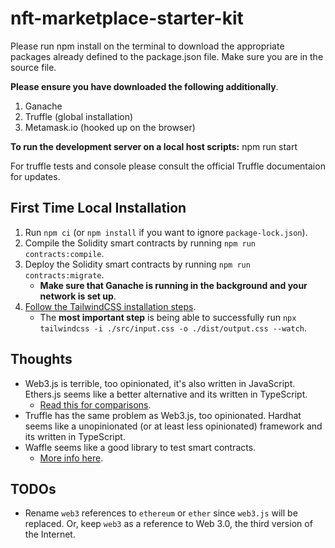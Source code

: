 # nft-marketplace-starter-kit

Please run npm install on the terminal to download the appropriate packages already defined to the package.json file.
Make sure you are in the source file.

**Please ensure you have downloaded the following additionally**.

1. Ganache
2. Truffle (global installation)
3. Metamask.io (hooked up on the browser)

**To run the development server on a local host scripts:** npm run start

For truffle tests and console please consult the official Truffle documentaion for updates.

## First Time Local Installation

1. Run `npm ci` (or `npm install` if you want to ignore `package-lock.json`).
2. Compile the Solidity smart contracts by running `npm run contracts:compile`.
3. Deploy the Solidity smart contracts by running `npm run contracts:migrate`.
   - **Make sure that Ganache is running in the background and your network is set up**.
4. [Follow the TailwindCSS installation steps](https://tailwindcss.com/docs/guides/create-react-app).
   - The **most important step** is being able to successfully run `npx tailwindcss -i ./src/input.css -o ./dist/output.css --watch`.

## Thoughts

- Web3.js is terrible, too opinionated, it's also written in JavaScript. Ethers.js seems like a better alternative and its written in TypeScript.
  - [Read this for comparisons](https://github.com/adrianmcli/web3-vs-ethers).
- Truffle has the same problem as Web3.js, too opinionated. Hardhat seems like a unopinionated (or at least less opinionated) framework and its written in TypeScript.
- Waffle seems like a good library to test smart contracts.
  - [More info here](https://getwaffle.io/).

## TODOs

- Rename `web3` references to `ethereum` or `ether` since `web3.js` will be replaced. Or, keep `web3` as a reference to Web 3.0, the third version of the Internet.
